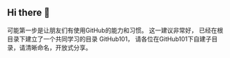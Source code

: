 ## Hi there 👋

可能第一步是让朋友们有使用GitHub的能力和习惯。
这一建议非常好， 已经在根目录下建立了一个共同学习的目录 GitHub101， 请各位在GitHub101下自建子目录，请清晰命名，开放式分享。
<!--

**Here are some ideas to get you started:**

🙋‍♀️ A short introduction - what is your organization all about?
🌈 Contribution guidelines - how can the community get involved?
👩‍💻 Useful resources - where can the community find your docs? Is there anything else the community should know?
🍿 Fun facts - what does your team eat for breakfast?
🧙 Remember, you can do mighty things with the power of [Markdown](https://docs.github.com/github/writing-on-github/getting-started-with-writing-and-formatting-on-github/basic-writing-and-formatting-syntax)
-->
